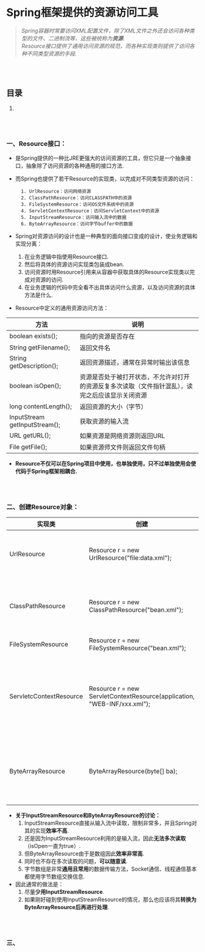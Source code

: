 # Spring框架提供的资源访问工具
> *Spring容器时常要访问XML配置文件，除了XML文件之外还会访问各种类型的文件、二进制流等，这些被统称为**资源***.<br>
> *Resource接口提供了通用访问资源的规范，而各种实现类则提供了访问各种不同类型资源的手段.*

<br><br>

## 目录
1.

<br><br>

### 一、Resource接口：
- 是Spring提供的一种比JRE更强大的访问资源的工具，但它只是一个抽象接口，抽象除了访问资源的各种通用的接口方法.
- 而Spring也提供了若干Resource的实现类，以完成对不同类型资源的访问：

        1. UrlResource：访问网络资源
        2. ClassPathResource：访问CLASSPATH中的资源
        3. FileSystemResource：访问OS文件系统中的资源
        4. ServletContextResource：访问ServletContext中的资源
        5. InputStreamResource：访问输入流中的数据
        6. ByteArrayResource：访问字节buffer中的数据

- Spring对资源访问的设计也是一种典型的面向接口变成的设计，使业务逻辑和实现分离：
  1. 在业务逻辑中指使用Resource接口.
  2. 然后将具体的资源访问实现类包装成bean.
  3. 访问资源时用Resource引用来从容器中获取具体的Resource实现类以完成对资源的访问.
  4. 在业务逻辑的代码中完全看不出具体访问什么资源，以及访问资源的具体方法是什么.


- Resource中定义的通用资源访问方法：

| 方法 | 说明 |
| --- | --- |
| boolean exists(); | 指向的资源是否存在 |
| String getFilename(); | 返回文件名 |
| String getDescription(); | 返回资源描述，通常在异常时输出该信息 |
| boolean isOpen(); | 资源是否处于被打开状态，不允许对打开的资源反复多次读取（文件指针混乱），读完之后应该显示关闭资源 |
| long contentLength(); | 返回资源的大小（字节） |
| InputStream getInputStream(); | 获取资源的输入流 |
| URL getURL(); | 如果资源是网络资源则返回URL |
| File getFile(); | 如果资源师文件则返回文件句柄 |

- **Resource不仅可以在Spring项目中使用，也单独使用，只不过单独使用会使代码于Spring框架相耦合.**

<br><br>

### 二、创建Resource对象：

| 实现类 | 创建 | 说明 |
| --- | --- | --- |
| UrlResource | Resource r = new UrlResource("file:data.xml"); | URL必须制定协议前缀（http:、ftp:、file:(本地文件系统)） |
| ClassPathResource | Resource r = new ClassPathResource("bean.xml"); | 自动搜索CLASSPATH（如果是Web应用的话，自动搜索WEB-INF/classes） |
| FileSystemResource | Resource r = new FileSystemResource("bean.xml"); | OS本地文件系统内的路径 |
| ServletcContextResource | Resource r = new ServletContextResource(application, "WEB-INF/xxx.xml"); | 第一个参数是ServletContext对象，路径必须是相对WebContent根目录，通过该方法可以让JSP访问到WEB-INF中的内容 |
| ByteArrayResource | ByteArrayResource(byte[] ba); | 直接利用一个字节数组建立，由于访问的资源是内存中的数组，因此getFilename方法无效 |


- **关于InputStreamResource和ByteArrayResource的讨论：**
  1. InputStreamResource直接从输入流中读取，限制非常多，并且Spring对其的实现**效率不高**.
  2. 还是因为InputStreamResource利用的是输入流，因此**无法多次读取**（isOpen一直为true）.
    1. 但ByteArrayResource由于是数组因此**效率非常高**.
    2. 同时也不存在多次读取的问题，**可以随意读**.
    3. 字节数组是非常**通用且常用**的数据传输方法，Socket通信、线程通信基本都使用字节数组交换信息.
- 因此通常的做法是：
  1. 尽量**少用InputStreamResource**.
  2. 如果刚好碰到使用InputStreamResource的情况，那么也应该将其**转换为ByteArrayResource后再进行处理**.

<br><br>

### 三、
